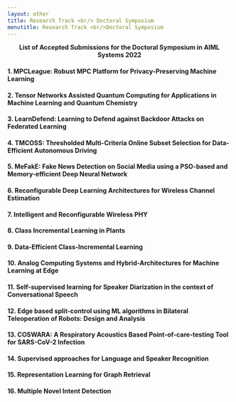 ```yaml
---
layout: other
title: Research Track <br/> Doctoral Symposium
menutitle: Research Track <br/>Doctoral Symposium
---
```


**<center>List of Accepted Submissions for the Doctoral Symposium in AIML Systems 2022</center>** 

<div markdown=1 class="bd-callout bd-callout-info">

#### **1. MPCLeague: Robust MPC Platform for Privacy-Preserving Machine Learning**
#### **2. Tensor Networks Assisted Quantum Computing for Applications in Machine Learning and Quantum Chemistry**
#### **3. LearnDefend: Learning to Defend against Backdoor Attacks on Federated Learning**
#### **4. TMCOSS: Thresholded Multi-Criteria Online Subset Selection for Data-Efficient Autonomous Driving**
#### **5. MeFakE: Fake News Detection on Social Media using a PSO-based and Memory-efficient Deep Neural Network**
#### **6. Reconfigurable Deep Learning Architectures for Wireless Channel Estimation**
#### **7. Intelligent and Reconfigurable Wireless PHY**
#### **8. Class Incremental Learning in Plants**
#### **9. Data-Efficient Class-Incremental Learning**
#### **10. Analog Computing Systems and Hybrid-Architectures for Machine Learning at Edge**
#### **11. Self-supervised learning for Speaker Diarization in the context of Conversational Speech**
#### **12. Edge based split-control using ML algorithms in Bilateral Teleoperation of Robots: Design and Analysis**
#### **13. COSWARA: A Respiratory Acoustics Based Point-of-care-testing Tool for SARS-CoV-2 Infection**
#### **14. Supervised approaches for Language and Speaker Recognition**
#### **15. Representation Learning for Graph Retrieval**
#### **16. Multiple Novel Intent Detection**

</div>
